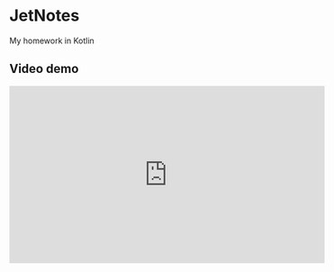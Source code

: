 # JetNotes
My homework in Kotlin
## Video demo

<iframe width="560" height="315" src="https://www.youtube.com/embed/I39I-Gkzdfg?start=4" title="YouTube video player" frameborder="0" allow="accelerometer; autoplay; clipboard-write; encrypted-media; gyroscope; picture-in-picture" allowfullscreen></iframe>


